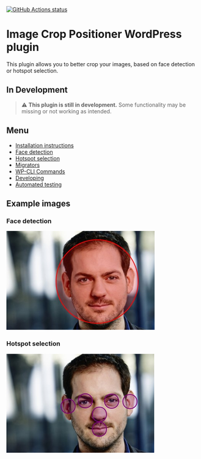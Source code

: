 [![GitHub Actions status](https://github.com/mentosmenno2/image-crop-positioner/workflows/Build%20%26%20test/badge.svg)](https://github.com/mentosmenno2/image-crop-positioner/actions)

# Image Crop Positioner WordPress plugin

This plugin allows you to better crop your images, based on face detection or hotspot selection.

## In Development

> :warning: **This plugin is still in development.** Some functionality may be missing or not working as intended.

## Menu

- [Installation instructions](./docs/installation.md)
- [Face detection](./docs/face-detection.md)
- [Hotspot selection](./docs/face-detection.md)
- [Migrators](./docs/migrators.md)
- [WP-CLI Commands](./docs/wp-cli-commands.md)
- [Developing](./docs/developing.md)
- [Automated testing](./docs/automated-testing.md)

## Example images

### Face detection

![Example of face detection](./docs/assets/face-detection.jpg "Example of face detection")

### Hotspot selection

![Example of hotspot selection](./docs/assets/hotspot-selection.jpg "Example of hotspot selection")
